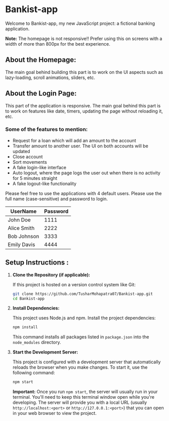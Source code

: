 # Bankist-app

Welcome to Bankist-app, my new JavaScript project: a fictional banking application.

**Note:** The homepage is not responsive!! Prefer using this on screens with a width of more than 800px for the best experience.

## About the Homepage:
The main goal behind building this part is to work on the UI aspects such as lazy-loading, scroll animations, sliders, etc.

## About the Login Page:
This part of the application is responsive. The main goal behind this part is to work on features like date, timers, updating the page without reloading it, etc.

### Some of the features to mention:
- Request for a loan which will add an amount to the account
- Transfer amount to another user. The UI on both accounts will be updated
- Close account
- Sort movements
- A fake login-like interface
- Auto logout, where the page logs the user out when there is no activity for 5 minutes straight
- A fake logout-like functionality

Please feel free to use the applications with 4 default users. Please use the full name (case-sensitive) and password to login.

| UserName    | Password |
|-------------|----------|
| John Doe    | 1111     |
| Alice Smith | 2222     |
| Bob Johnson | 3333     |
| Emily Davis | 4444     |

## Setup Instructions :

1.  **Clone the Repository (if applicable):**

    If this project is hosted on a version control system like Git:

    ```bash
    git clone https://github.com/TusharMohapatra07/Bankist-app.git
    cd Bankist-app
    ```

2.  **Install Dependencies:**

    This project uses Node.js and npm. Install the project dependencies:

    ```bash
    npm install
    ```

    This command installs all packages listed in `package.json` into the `node_modules` directory.

3.  **Start the Development Server:**

    This project is configured with a development server that automatically reloads the browser when you make changes. To start it, use the following command:

    ```bash
    npm start
    ```

    **Important:** Once you run `npm start`, the server will usually run in your terminal. You'll need to keep this terminal window open while you're developing. The server will provide you with a local URL (usually `http://localhost:<port>` or `http://127.0.0.1:<port>`) that you can open in your web browser to view the project.
